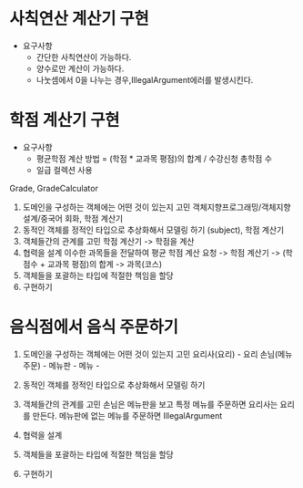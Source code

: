 # 사칙연산 계산기 구현
* 요구사항
  * 간단한 사칙연산이 가능하다.
  * 양수로만 계산이 가능하다.
  * 나눗셈에서 0을 나누는 경우,IllegalArgument에러를 발생시킨다.
  


# 학점 계산기 구현

* 요구사항
  * 평균학점 계산 방법 = (학점 * 교과목 평점)의 합계 / 수강신청 총학점 수
  * 일급 컬렉션 사용

Grade, GradeCalculator

1. 도메인을 구성하는 객체에는 어떤 것이 있는지 고민
   객체지향프로그래밍/객체지향설계/중국어 회화,  학점 계산기
2. 동적인 객체를 정적인 타입으로 추상화해서 모델링 하기
   (subject), 학점 계산기
3. 객체들간의 관계를 고민
   학점 계산기 -> 학점을 계산
4. 협력을 설계
   이수한 과목들을 전달하여 평균 학점 계산 요청 -> 학점 계산기 -> (학점수 + 교과목 평점)의 합계 -> 과목(코스) 
5. 객체들을 포괄하는 타입에 적절한 책임을 할당
6. 구현하기



# 음식점에서 음식 주문하기

1. 도메인을 구성하는 객체에는 어떤 것이 있는지 고민
   요리사(요리) - 요리
   손님(메뉴주문) - 메뉴판 - 메뉴 - 
2. 동적인 객체를 정적인 타입으로 추상화해서 모델링 하기
   
3. 객체들간의 관계를 고민
   손님은 메뉴판을 보고 특정 메뉴를 주문하면 요리사는 요리를 만든다.
   메뉴판에 없는 메뉴를 주문하면 IllegalArgument
   
    
4. 협력을 설계
5. 객체들을 포괄하는 타입에 적절한 책임을 할당
6. 구현하기